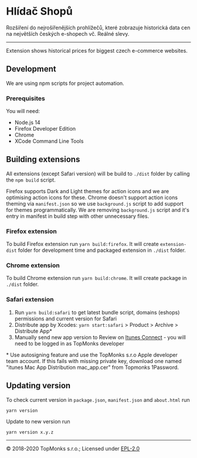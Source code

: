 # Hlídač Shopů

Rozšíření do nejrošířenějších prohlížečů, které zobrazuje historická data cen na největších
českých e-shopech vč. Reálné slevy.

---

Extension shows historical prices for biggest czech e-commerce websites.

## Development

We are using npm scripts for project automation.

### Prerequisites

You will need:

- Node.js 14
- Firefox Developer Edition
- Chrome
- XCode Command Line Tools

## Building extensions

All extensions (except Safari version) will be build to `./dist` folder by calling the `npm build` script.

Firefox supports Dark and Light themes for action icons and we are optimising action icons for these.
Chrome doesn't support action icons theming via `manifest.json` so we use `background.js` script to
add support for themes programmatically. We are removing `background.js` script and
it's entry in manifest in build step with other unnecessary files.

### Firefox extension

To build Firefox extension run `yarn build:firefox`. It will create `extension-dist` folder
for development time and packaged extension in `./dist` folder.

### Chrome extension

To build Chrome extension run `yarn build:chrome`. It will create package in `./dist` folder.

### Safari extension

1. Run `yarn build:safari` to get latest bundle script, domains (eshops) permissions and current version for Safari
2. Distribute app by Xcodes: `yarn start:safari` > Product > Archive > Distribute App\*
3. Manually send new app version to Review on [Itunes Connect](https://itunesconnect.apple.com/) - you will need to be logged in as TopMonks developer

\* Use autosigning feature and use the TopMonks s.r.o Apple developer team account. If this fails with missing private key, download one named "itunes Mac App Distribution mac_app.cer" from Topmonks 1Password.

## Updating version

To check current version in `package.json`, `manifest.json` and `about.html` run

```
yarn version
```

Update to new version run

```
yarn version x.y.z
```

---

© 2018-2020 TopMonks s.r.o.; Licensed under [EPL-2.0](LICENSE.txt)
